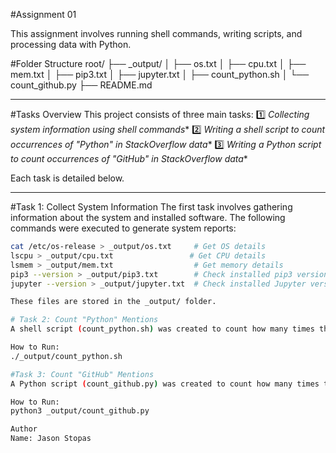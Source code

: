 #Assignment 01

This assignment involves running shell commands, writing scripts, and processing data with Python.

#Folder Structure
root/ ├── _output/ │ ├── os.txt │ ├── cpu.txt │ ├── mem.txt │ ├── pip3.txt │ ├── jupyter.txt │ ├── count_python.sh │ └── count_github.py ├── README.md


---

#Tasks Overview
This project consists of three main tasks:
1️⃣ *Collecting system information using shell commands**
2️⃣ *Writing a shell script to count occurrences of "Python" in StackOverflow data**
3️⃣ *Writing a Python script to count occurrences of "GitHub" in StackOverflow data**

Each task is detailed below.

---

#Task 1: Collect System Information
The first task involves gathering information about the system and installed software.
The following commands were executed to generate system reports:

```bash
cat /etc/os-release > _output/os.txt     # Get OS details
lscpu > _output/cpu.txt                 # Get CPU details
lsmem > _output/mem.txt                  # Get memory details
pip3 --version > _output/pip3.txt        # Check installed pip3 version
jupyter --version > _output/jupyter.txt  # Check installed Jupyter version

These files are stored in the _output/ folder.

# Task 2: Count "Python" Mentions
A shell script (count_python.sh) was created to count how many times the word "Python" appears in StackOverflow dataset CSV files.

How to Run:
./_output/count_python.sh

#Task 3: Count "GitHub" Mentions
A Python script (count_github.py) was created to count how many times the word "GitHub" appears in the dataset.

How to Run:
python3 _output/count_github.py

Author
Name: Jason Stopas

